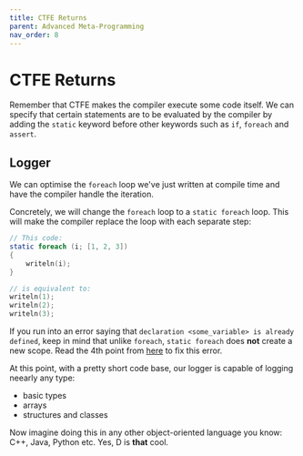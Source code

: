 ```yaml
---
title: CTFE Returns
parent: Advanced Meta-Programming
nav_order: 8
---
```

# CTFE Returns

Remember that CTFE makes the compiler execute some code itself.
We can specify that certain statements are to be evaluated by the compiler by adding the `static` keyword before other keywords such as `if`, `foreach` and `assert`.

## Logger

We can optimise the `foreach` loop we've just written at compile time and have the compiler handle the iteration.

Concretely, we will change the `foreach` loop to a `static foreach` loop.
This will make the compiler replace the loop with each separate step:
```d
// This code:
static foreach (i; [1, 2, 3])
{
    writeln(i);
}

// is equivalent to:
writeln(1);
writeln(2);
writeln(3);
```

If you run into an error saying that `declaration <some_variable> is already defined`, keep in mind that unlike `foreach`, `static foreach` does **not** create a new scope.
Read the 4th point from [here](https://dlang.org/spec/version.html#staticforeach) to fix this error.

At this point, with a pretty short code base, our logger is capable of logging neearly any type:
- basic types
- arrays
- structures and classes

Now imagine doing this in any other object-oriented language you know: C++, Java, Python etc.
Yes, D is **that** cool.
